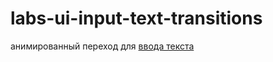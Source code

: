 # labs-ui-input-text-transitions

анимированный переход для [ввода текста]

[ввода текста]:<https://photos.google.com/share/AF1QipMKhy4HlRyjQU_Ff8vG54c6LG3pcqqxfqT5EOS50FBG1D8UiEOii833OrD12T_saA/photo/AF1QipOCtvw4jqnqjA8_JwXnaREbQaJyXgLzId11YoBc?key=WlYyRnhRQzhGV0ktTFJtc2dFaURMd0hEYnJISkN3>
